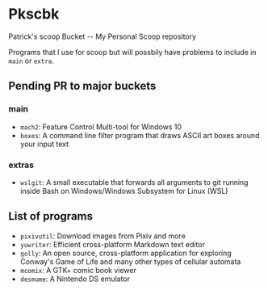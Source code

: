 # Pkscbk

Patrick's scoop Bucket -- My Personal Scoop repository

Programs that I use for scoop but will possbily have problems to include in `main` or `extra`.

## Pending PR to major buckets

### main

- `mach2`: Feature Control Multi-tool for Windows 10
- `boxes`: A command line filter program that draws ASCII art boxes around your input text

### extras

- `wslgit`: A small executable that forwards all arguments to git running inside Bash on Windows/Windows Subsystem for Linux (WSL)

## List of programs

- `pixivutil`: Download images from Pixiv and more
- `yuwriter`: Efficient cross-platform Markdown text editor
- `golly`: An open source, cross-platform application for exploring Conway's Game of Life and many other types of cellular automata
- `mcomix`: A GTK+ comic book viewer
- `desmume`: A Nintendo DS emulator

